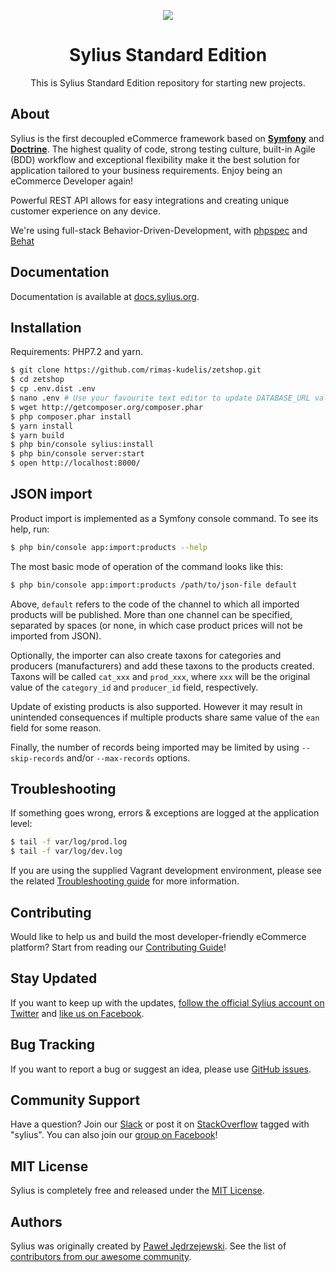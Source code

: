 <p align="center">
    <a href="https://sylius.com" target="_blank">
        <img src="https://demo.sylius.com/assets/shop/img/logo.png" />
    </a>
</p>

<h1 align="center">Sylius Standard Edition</h1>

<p align="center">This is Sylius Standard Edition repository for starting new projects.</p>

About
-----

Sylius is the first decoupled eCommerce framework based on [**Symfony**](http://symfony.com) and [**Doctrine**](http://doctrine-project.org). 
The highest quality of code, strong testing culture, built-in Agile (BDD) workflow and exceptional flexibility make it the best solution for application tailored to your business requirements. 
Enjoy being an eCommerce Developer again!

Powerful REST API allows for easy integrations and creating unique customer experience on any device.

We're using full-stack Behavior-Driven-Development, with [phpspec](http://phpspec.net) and [Behat](http://behat.org)

Documentation
-------------

Documentation is available at [docs.sylius.org](http://docs.sylius.org).

Installation
------------

Requirements: PHP7.2 and yarn.

```bash
$ git clone https://github.com/rimas-kudelis/zetshop.git
$ cd zetshop
$ cp .env.dist .env
$ nano .env # Use your favourite text editor to update DATABASE_URL value in .env
$ wget http://getcomposer.org/composer.phar
$ php composer.phar install
$ yarn install
$ yarn build
$ php bin/console sylius:install
$ php bin/console server:start
$ open http://localhost:8000/
```

JSON import
-----------

Product import is implemented as a Symfony console command. To see its help, run:
```bash
$ php bin/console app:import:products --help
```

The most basic mode of operation of the command looks like this:
```bash
$ php bin/console app:import:products /path/to/json-file default
```

Above, `default` refers to the code of the channel to which all imported products will be published. More than one channel can be specified, separated by spaces (or none, in which case product prices will not be imported from JSON).

Optionally, the importer can also create taxons for categories and producers (manufacturers) and add these taxons to the products created. Taxons will be called `cat_xxx` and `prod_xxx`, where `xxx` will be the original value of the `category_id` and `producer_id` field, respectively.

Update of existing products is also supported. However it may result in unintended consequences if multiple products share same value of the `ean` field for some reason.

Finally, the number of records being imported may be limited by using `--skip-records` and/or `--max-records` options.


Troubleshooting
---------------

If something goes wrong, errors & exceptions are logged at the application level:

```bash
$ tail -f var/log/prod.log
$ tail -f var/log/dev.log
```

If you are using the supplied Vagrant development environment, please see the related [Troubleshooting guide](etc/vagrant/README.md#Troubleshooting) for more information.

Contributing
------------

Would like to help us and build the most developer-friendly eCommerce platform? Start from reading our [Contributing Guide](http://docs.sylius.org/en/latest/contributing/index.html)!

Stay Updated
------------

If you want to keep up with the updates, [follow the official Sylius account on Twitter](http://twitter.com/Sylius) and [like us on Facebook](https://www.facebook.com/SyliusEcommerce/).

Bug Tracking
------------

If you want to report a bug or suggest an idea, please use [GitHub issues](https://github.com/Sylius/Sylius/issues).

Community Support
-----------------

Have a question? Join our [Slack](https://slackinvite.me/to/sylius-devs) or post it on [StackOverflow](http://stackoverflow.com) tagged with "sylius". You can also join our [group on Facebook](https://www.facebook.com/groups/sylius/)!

MIT License
-----------

Sylius is completely free and released under the [MIT License](https://github.com/Sylius/Sylius/blob/master/LICENSE).

Authors
-------

Sylius was originally created by [Paweł Jędrzejewski](http://pjedrzejewski.com).
See the list of [contributors from our awesome community](https://github.com/Sylius/Sylius/contributors).
